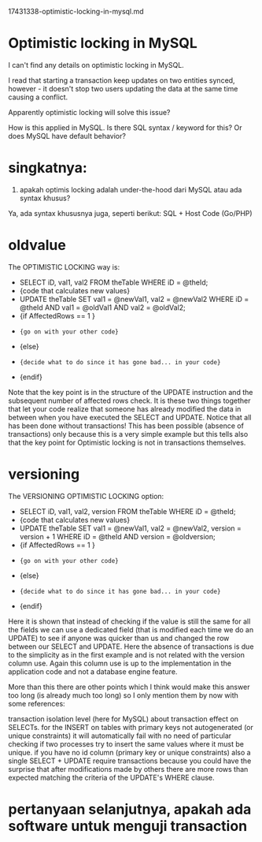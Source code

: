 17431338-optimistic-locking-in-mysql.md

# Optimistic locking in MySQL

I can't find any details on optimistic locking in MySQL. 

I read that starting a transaction keep updates on two entities synced, however - it doesn't stop two users updating the data at the same time causing a conflict.

Apparently optimistic locking will solve this issue? 

How is this applied in MySQL. Is there SQL syntax / keyword for this? 
Or does MySQL have default behavior?

# singkatnya:
1. apakah optimis locking adalah under-the-hood dari MySQL atau ada syntax khusus?

Ya, ada syntax khususnya juga, seperti berikut:
SQL + Host Code (Go/PHP)


# oldvalue
The OPTIMISTIC LOCKING way is:
- SELECT iD, val1, val2
       FROM theTable
       WHERE iD = @theId;
 - {code that calculates new values}
 - UPDATE theTable
       SET val1 = @newVal1,
           val2 = @newVal2
       WHERE iD = @theId
           AND val1 = @oldVal1
           AND val2 = @oldVal2;
 - {if AffectedRows == 1 }
 -     {go on with your other code}
 - {else}
 -     {decide what to do since it has gone bad... in your code}
 - {endif}

Note that the key point is in the structure of the UPDATE instruction and the subsequent number of affected rows check. It is these two things together that let your code realize that someone has already modified the data in between when you have executed the SELECT and UPDATE. Notice that all has been done without transactions! This has been possible (absence of transactions) only because this is a very simple example but this tells also that the key point for Optimistic locking is not in transactions themselves.

# versioning
The VERSIONING OPTIMISTIC LOCKING option:
 - SELECT iD, val1, val2, version
       FROM theTable
       WHERE iD = @theId;
 - {code that calculates new values}
 - UPDATE theTable
       SET val1 = @newVal1,
           val2 = @newVal2,
           version = version + 1
       WHERE iD = @theId
           AND version = @oldversion;
 - {if AffectedRows == 1 }
 -     {go on with your other code}
 - {else}
 -     {decide what to do since it has gone bad... in your code}
 - {endif}
 
Here it is shown that instead of checking if the value is still the same for all the fields we can use a dedicated field (that is modified each time we do an UPDATE) to see if anyone was quicker than us and changed the row between our SELECT and UPDATE. Here the absence of transactions is due to the simplicity as in the first example and is not related with the version column use. Again this column use is up to the implementation in the application code and not a database engine feature.

More than this there are other points which I think would make this answer too long (is already much too long) so I only mention them by now with some references:

transaction isolation level (here for MySQL) about transaction effect on SELECTs.
for the INSERT on tables with primary keys not autogenerated (or unique constraints) it will automatically fail with no need of particular checking if two processes try to insert the same values where it must be unique.
if you have no id column (primary key or unique constraints) also a single SELECT + UPDATE require transactions because you could have the surprise that after modifications made by others there are more rows than expected matching the criteria of the UPDATE's WHERE clause.

# pertanyaan selanjutnya, apakah ada software untuk menguji transaction 





